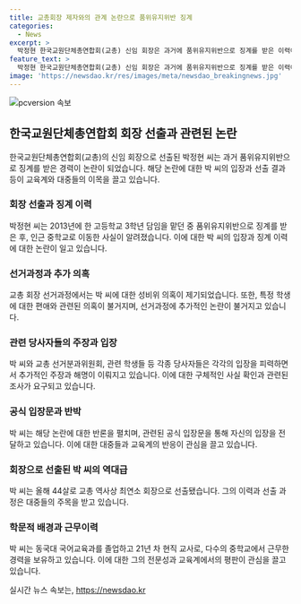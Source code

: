 ```yaml
---
title: 교총회장 제자와의 관계 논란으로 품위유지위반 징계
categories:
  - News
excerpt: >
  박정현 한국교원단체총연합회(교총) 신임 회장은 과거에 품위유지위반으로 징계를 받은 이력이 논란이 되었다. 교육계 설명을 종합하면, 박 신임 회장은 학생에게 각별한 관심을 기울여 편애 의혹을 받았으며, 공식 입장문을 통해 이를 부인했다. 박 회장은 온라인 투표를 통해 신임 회장으로 선출되었으며, 이로써 21년 차 현직 교사로서 역사상 최연소 회장이 되었다.
feature_text: >
  박정현 한국교원단체총연합회(교총) 신임 회장은 과거에 품위유지위반으로 징계를 받은 이력이 논란이 되었다. 교육계 설명을 종합하면, 박 신임 회장은 학생에게 각별한 관심을 기울여 편애 의혹을 받았으며, 공식 입장문을 통해 이를 부인했다. 박 회장은 온라인 투표를 통해 신임 회장으로 선출되었으며, 이로써 21년 차 현직 교사로서 역사상 최연소 회장이 되었다.
image: 'https://newsdao.kr/res/images/meta/newsdao_breakingnews.jpg'
---
```


<p><img src="https://newsdao.kr/res/images/meta/newsdao_breakingnews.jpg" alt="pcversion 속보" /></p>

<h2 data-ke-size="size26">한국교원단체총연합회 회장 선출과 관련된 논란</h2>

<p data-ke-size="size16">한국교원단체총연합회(교총)의 신임 회장으로 선출된 박정현 씨는 과거 품위유지위반으로 징계를 받은 경력이 논란이 되었습니다. 해당 논란에 대한 박 씨의 입장과 선출 결과 등이 교육계와 대중들의 이목을 끌고 있습니다.</p>

<h3>회장 선출과 징계 이력</h3>

<p data-ke-size="size16">박정현 씨는 2013년에 한 고등학교 3학년 담임을 맡던 중 품위유지위반으로 징계를 받은 후, 인근 중학교로 이동한 사실이 알려졌습니다. 이에 대한 박 씨의 입장과 징계 이력에 대한 논란이 일고 있습니다.</p>

<h3>선거과정과 추가 의혹</h3>

<p data-ke-size="size16">교총 회장 선거과정에서는 박 씨에 대한 성비위 의혹이 제기되었습니다. 또한, 특정 학생에 대한 편애와 관련된 의혹이 불거지며, 선거과정에 추가적인 논란이 불거지고 있습니다.</p>

<h3>관련 당사자들의 주장과 입장</h3>

<p data-ke-size="size16">박 씨와 교총 선거분과위원회, 관련 학생들 등 각종 당사자들은 각각의 입장을 피력하면서 추가적인 주장과 해명이 이뤄지고 있습니다. 이에 대한 구체적인 사실 확인과 관련된 조사가 요구되고 있습니다.</p>

<h3>공식 입장문과 반박</h3>

<p data-ke-size="size16">박 씨는 해당 논란에 대한 반론을 펼치며, 관련된 공식 입장문을 통해 자신의 입장을 전달하고 있습니다. 이에 대한 대중들과 교육계의 반응이 관심을 끌고 있습니다.</p>

<h3>회장으로 선출된 박 씨의 역대급</h3>

<p data-ke-size="size16">박 씨는 올해 44살로 교총 역사상 최연소 회장으로 선출됐습니다. 그의 이력과 선출 과정은 대중들의 주목을 받고 있습니다.</p>

<h3>학문적 배경과 근무이력</h3>

<p data-ke-size="size16">박 씨는 동국대 국어교육과를 졸업하고 21년 차 현직 교사로, 다수의 중학교에서 근무한 경력을 보유하고 있습니다. 이에 대한 그의 전문성과 교육계에서의 평판이 관심을 끌고 있습니다.</p>
실시간 뉴스 속보는, <a href="https://newsdao.kr" rel="dofollow">https://newsdao.kr</a>


